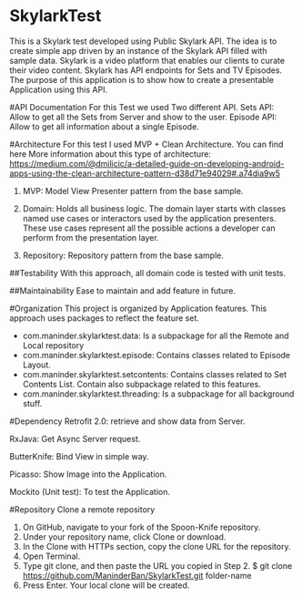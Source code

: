 # SkylarkTest
This is a Skylark test developed using Public Skylark API.
The idea is to create simple app driven by an instance of the Skylark API filled with sample data.
Skylark is a video platform that enables our clients to curate their video content.
Skylark has API endpoints for Sets and TV Episodes.
The purpose of this application is to show how to create a presentable Application using this API.

#API Documentation
For this Test we used Two different API.
Sets API: Allow to get all the Sets from Server and show to the user.
Episode API: Allow to get all information about a single Episode.

#Architecture
For this test I used MVP + Clean Architecture.
You can find here More information about this type of architecture: https://medium.com/@dmilicic/a-detailed-guide-on-developing-android-apps-using-the-clean-architecture-pattern-d38d71e94029#.a74dia9w5

1. MVP: Model View Presenter pattern from the base sample.

2. Domain: Holds all business logic. The domain layer starts with classes named use cases or interactors used by the application presenters. These use cases represent all the possible actions a developer can perform from the presentation layer.

3. Repository: Repository pattern from the base sample.

##Testability
With this approach, all domain code is tested with unit tests.

##Maintainability
Ease to maintain and add feature in future.

#Organization
This project is organized by Application features.
This approach uses packages to reflect the feature set.
- com.maninder.skylarktest.data: Is a subpackage for all the Remote and Local repository
- com.maninder.skylarktest.episode: Contains classes related to Episode Layout.
- com.maninder.skylarktest.setcontents: Contains classes related to Set Contents List. Contain also subpackage related to this features.
- com.maninder.skylarktest.threading: Is a subpackage for all background stuff.

#Dependency
Retrofit 2.0: retrieve and show data from Server.

RxJava: Get Async Server request.

ButterKnife: Bind View in simple way.

Picasso: Show Image into the Application.

Mockito (Unit test): To test the Application.

#Repository
Clone a remote repository

1. On GitHub, navigate to your fork of the Spoon-Knife repository.
2. Under your repository name, click Clone or download.
3. In the Clone with HTTPs section, copy the clone URL for the repository.
4. Open Terminal.
5. Type git clone, and then paste the URL you copied in Step 2.
$ git clone https://github.com/ManinderBan/SkylarkTest.git folder-name
6. Press Enter. Your local clone will be created.

